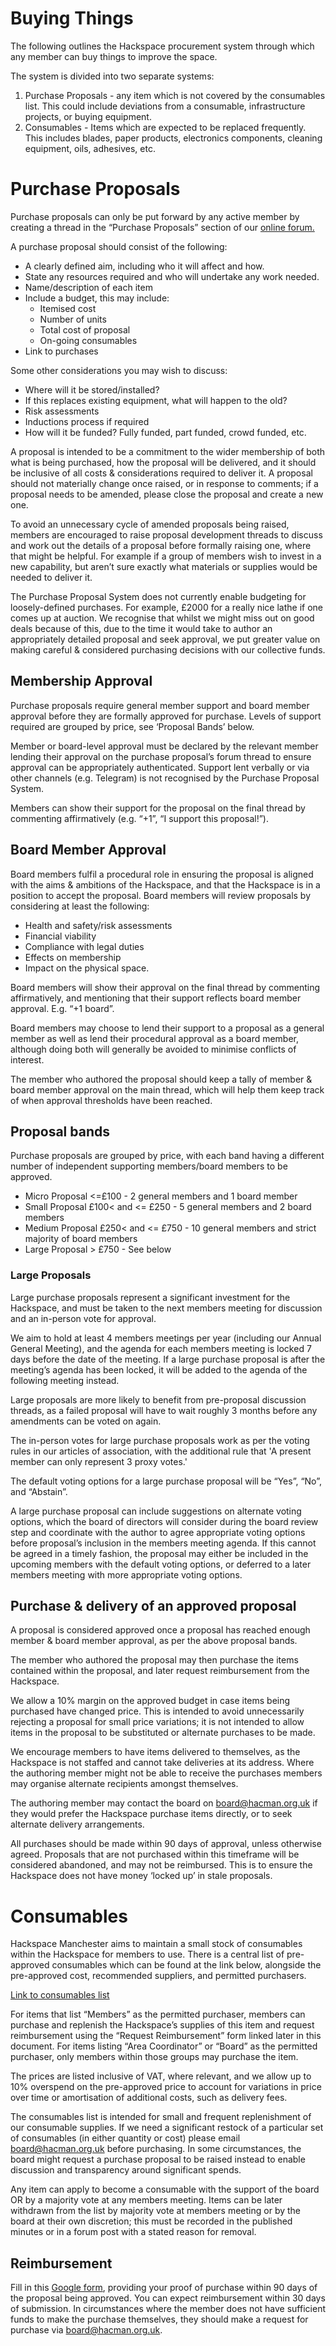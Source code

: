 # Buying Things
The following outlines the Hackspace procurement system through which any member can buy things to improve the space.

The system is divided into two separate systems:
1. Purchase Proposals - any item which is not covered by the consumables list. This could include deviations from a consumable, infrastructure projects, or buying equipment.
2. Consumables - Items which are expected to be replaced frequently. This includes blades, paper products, electronics components, cleaning equipment, oils, adhesives, etc.

# Purchase Proposals
Purchase proposals can only be put forward by any active member by creating a thread in the “Purchase Proposals” section of our [online forum.](https://list.hacman.org.uk/c/purchase-proposals/41)

A purchase proposal should consist of the following:
* A clearly defined aim, including who it will affect and how.
* State any resources required and who will undertake any work needed.
* Name/description of each item
* Include a budget, this may include:
    * Itemised cost
    * Number of units
    * Total cost of proposal
    * On-going consumables
* Link to purchases

Some other considerations you may wish to discuss:
* Where will it be stored/installed?
* If this replaces existing equipment, what will happen to the old?
* Risk assessments
* Inductions process if required
* How will it be funded? Fully funded, part funded, crowd funded, etc.

A proposal is intended to be a commitment to the wider membership of both what is being purchased, how the proposal will be delivered, and it should be inclusive of all costs & considerations required to deliver it. A proposal should not materially change once raised, or in response to comments; if a proposal needs to be amended, please close the proposal and create a new one.

To avoid an unnecessary cycle of amended proposals being raised, members are encouraged to raise proposal development threads to discuss and work out the details of a proposal before formally raising one, where that might be helpful. For example if a group of members wish to invest in a new capability, but aren’t sure exactly what materials or supplies would be needed to deliver it.

The Purchase Proposal System does not currently enable budgeting for loosely-defined purchases. For example, £2000 for a really nice lathe if one comes up at auction. We recognise that whilst we might miss out on good deals because of this, due to the time it would take to author an appropriately detailed proposal and seek approval, we put greater value on making careful & considered purchasing decisions with our collective funds.

## Membership Approval
Purchase proposals require general member support and board member approval before they are formally approved for purchase. Levels of support required are grouped by price, see ‘Proposal Bands’ below.

Member or board-level approval must be declared by the relevant member lending their approval on the purchase proposal’s forum thread to ensure approval can be appropriately authenticated. Support lent verbally or via other channels (e.g. Telegram) is not recognised by the Purchase Proposal System.

Members can show their support for the proposal on the final thread by commenting affirmatively (e.g. “+1”, “I support this proposal!”).

## Board Member Approval
Board members fulfil a procedural role in ensuring the proposal is aligned with the aims & ambitions of the Hackspace, and that the Hackspace is in a position to accept the proposal. Board members will review proposals by considering at least the following:
* Health and safety/risk assessments
* Financial viability
* Compliance with legal duties
* Effects on membership
* Impact on the physical space.

Board members will show their approval on the final thread by commenting affirmatively, and mentioning that their support reflects board member approval. E.g. “+1 board”.

Board members may choose to lend their support to a proposal as a general member as well as lend their procedural approval as a board member, although doing both will generally be avoided to minimise conflicts of interest.

The member who authored the proposal should keep a tally of member & board member approval on the main thread, which will help them keep track of when approval thresholds have been reached.

## Proposal bands
Purchase proposals are grouped by price, with each band having a different number of independent supporting members/board members to be approved.
* Micro Proposal <=£100 - 2 general members and 1 board member
* Small Proposal £100< and <= £250 - 5 general members and 2 board members
* Medium Proposal £250< and <= £750 - 10 general members and strict majority of board members
* Large Proposal > £750 - See below

### Large Proposals
Large purchase proposals represent a significant investment for the Hackspace, and must be taken to the next members meeting for discussion and an in-person vote for approval.

We aim to hold at least 4 members meetings per year (including our Annual General Meeting), and the agenda for each members meeting is locked 7 days before the date of the meeting. If a large purchase proposal is after the meeting’s agenda has been locked, it will be added to the agenda of the following meeting instead.

Large proposals are more likely to benefit from pre-proposal discussion threads, as a failed proposal will have to wait roughly 3 months before any amendments can be voted on again.

The in-person votes for large purchase proposals work as per the voting rules in our articles of association, with the additional rule that 'A present member can only represent 3 proxy votes.'

The default voting options for a large purchase proposal will be “Yes”, “No”, and “Abstain”.

A large purchase proposal can include suggestions on alternate voting options, which the board of directors will consider during the board review step and coordinate with the author to agree appropriate voting options before proposal’s inclusion in the members meeting agenda. If this cannot be agreed in a timely fashion, the proposal may either be included in the upcoming members with the default voting options, or deferred to a later members meeting with more appropriate voting options.

## Purchase & delivery of an approved proposal
A proposal is considered approved once a proposal has reached enough member & board member approval, as per the above proposal bands.

The member who authored the proposal may then purchase the items contained within the proposal, and later request reimbursement from the Hackspace.

We allow a 10% margin on the approved budget in case items being purchased have changed price. This is intended to avoid unnecessarily rejecting a proposal for small price variations; it is not intended to allow items in the proposal to be substituted or alternate purchases to be made.

We encourage members to have items delivered to themselves, as the Hackspace is not staffed and cannot take deliveries at its address. Where the authoring member might not be able to receive the purchases members may organise alternate recipients amongst themselves.

The authoring member may contact the board on board@hacman.org.uk if they would prefer the Hackspace purchase items directly, or to seek alternate delivery arrangements.

All purchases should be made within 90 days of approval, unless otherwise agreed. Proposals that are not purchased within this timeframe will be considered abandoned, and may not be reimbursed. This is to ensure the Hackspace does not have money ‘locked up’ in stale proposals.

# Consumables
Hackspace Manchester aims to maintain a small stock of consumables within the Hackspace for members to use. There is a central list of pre-approved consumables which can be found at the link below, alongside the pre-approved cost, recommended suppliers, and permitted purchasers.

[Link to consumables list](https://docs.google.com/spreadsheets/d/1AOO55t0vs3c4PiPQu42w1USbfekBcNd9CSx9lppWmmY/edit?usp=sharing)

For items that list “Members” as the permitted purchaser, members can purchase and replenish the Hackspace’s supplies of this item and request reimbursement using the “Request Reimbursement” form linked later in this document. For items listing “Area Coordinator” or “Board” as the permitted purchaser, only members within those groups may purchase the item.

The prices are listed inclusive of VAT, where relevant, and we allow up to 10% overspend on the pre-approved price to account for variations in price over time or amortisation of additional costs, such as delivery fees.

The consumables list is intended for small and frequent replenishment of our consumable supplies. If we need a significant restock of a particular set of consumables (in either quantity or cost) please email board@hacman.org.uk before purchasing. In some circumstances, the board might request a purchase proposal to be raised instead to enable discussion and transparency around significant spends.

Any item can apply to become a consumable with the support of the board OR by a majority vote at any members meeting. Items can be later withdrawn from the list by majority vote at members meeting or by the board at their own discretion; this must be recorded in the published minutes or in a forum post with a stated reason for removal.

## Reimbursement
Fill in this [Google form](https://forms.gle/NAwY9UQmAdEzJJzQ7), providing your proof of purchase within 90 days of the proposal being approved. You can expect reimbursement within 30 days of submission. In circumstances where the member does not have sufficient funds to make the purchase themselves, they should make a request for purchase via board@hacman.org.uk.

